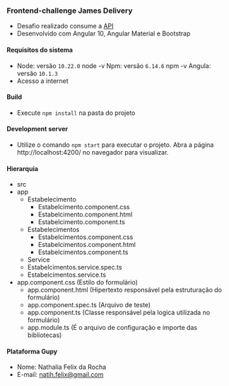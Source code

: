 ### Frontend-challenge James Delivery

- Desafio realizado consume a [API](https://my-json-server.typicode.com/james-delivery/frontend-challenge "API")
- Desenvolvido com Angular 10, Angular Material e Bootstrap


#### Requisitos do sistema

 - Node: versão `10.22.0` node -v Npm: versão `6.14.6` npm -v Angula: versão `10.1.3`
 - Acesso a internet

#### Build

- Execute `npm install` na pasta do projeto

#### Development server

- Utilize o comando `npm start` para executar o projeto. Abra a página http://localhost:4200/ no navegador para visualizar.

#### Hierarquia

- src
 - app
   - Estabelecimento
     - Estabelcimento.component.css
	 - Estabelcimento.component.html
	 - Estabelcimento.component.ts
   - Estabelecimentos
     - Estabelcimentos.component.css
	 - Estabelcimentos.component.html
	 - Estabelcimentos.component.ts
   - Service
   	- Estabelcimentos.service.spec.ts
	- Estabelcimentos.service.ts
- app.component.css (Estilo do formulário)
	- app.component.html (Hipertexto responsável pela estruturação do formulário)
	- app.component.spec.ts (Arquivo de teste)
	- app.component.ts (Classe responsável pela logica utilizada no formulário)
	- app.module.ts (É o arquivo de configuração e importe das bibliotecas)
   
#### Plataforma Gupy

- Nome: Nathalia Felix da Rocha 
- E-mail: natih.felix@gmail.com
